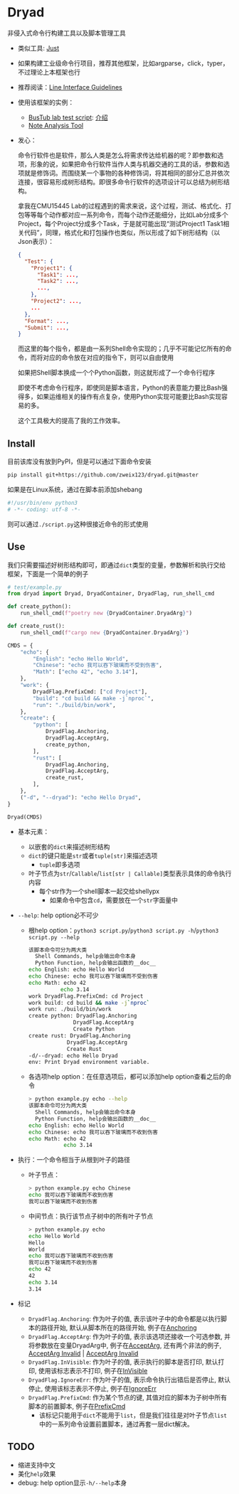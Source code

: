 # Dryad

非侵入式命令行构建工具以及脚本管理工具

+ 类似工具: [Just](https://github.com/casey/just)
+ 如果构建工业级命令行项目，推荐其他框架，比如argparse，click，typer，不过理论上本框架也行
+ 推荐阅读：[Line Interface Guidelines](https://clig.dev/)

+ 使用该框架的实例：
  + [BusTub lab test script](https://github.com/zweix123/bustub_2023spring_backup/blob/master/script.py#L146): [介绍](https://github.com/zweix123/CS-notes/blob/master/README.md#CMU15445)
  + [Note Analysis Tool](https://github.com/zweix123/CS-notes/blob/master/script.py#L205)

+ 发心：

  命令行软件也是软件，那么人类是怎么将需求传达给机器的呢？即参数和选项，形象的说，如果把命令行软件当作人类与机器交通的工具的话，参数和选项就是修饰词。而围绕某一个事物的各种修饰词，将其相同的部分汇总并依次连接，很容易形成树形结构。即很多命令行软件的选项设计可以总结为树形结构。

  拿我在CMU15445 Lab的过程遇到的需求来说，这个过程，测试、格式化、打包等等每个动作都对应一系列命令，而每个动作还能细分，比如Lab分成多个Project，每个Project分成多个Task，于是就可能出现“测试Project1 Task1相关代码”，同理，格式化和打包操作也类似，所以形成了如下树形结构（以Json表示）：
  ```json
  {
    "Test": {
      "Project1": {
        "Task1": ...,
        "Task2": ..., 
        ..., 
      },
      "Project2": ..., 
      ...
    },
    "Format": ...,
    "Submit": ..., 
  }
  ```
  而这里的每个指令，都是由一系列Shell命令实现的；几乎不可能记忆所有的命令，而将对应的命令放在对应的指令下，则可以自由使用

  如果把Shell脚本换成一个个Python函数，则这就形成了一个命令行程序

  即使不考虑命令行程序，即使同是脚本语言，Python的表意能力要比Bash强得多，如果运维相关的操作有点复杂，使用Python实现可能要比Bash实现容易的多。

  这个工具极大的提高了我的工作效率。

## Install

目前该库没有放到PyPI，但是可以通过下面命令安装
```bash
pip install git+https://github.com/zweix123/dryad.git@master
```
如果是在Linux系统，通过在脚本前添加shebang
```python
#!/usr/bin/env python3
# -*- coding: utf-8 -*-
```
则可以通过`./script.py`这种很接近命令的形式使用

## Use

我们只需要描述好树形结构即可，即通过`dict`类型的变量，参数解析和执行交给框架，下面是一个简单的例子
```python
# test/example.py
from dryad import Dryad, DryadContainer, DryadFlag, run_shell_cmd

def create_python():
    run_shell_cmd(f"poetry new {DryadContainer.DryadArg}")

def create_rust():
    run_shell_cmd(f"cargo new {DryadContainer.DryadArg}")

CMDS = {
    "echo": {
        "English": "echo Hello World",
        "Chinese": "echo 我可以吞下玻璃而不受到伤害",
        "Math": ["echo 42", "echo 3.14"],
    },
    "work": {
        DryadFlag.PrefixCmd: ["cd Project"],
        "build": "cd build && make -j`nproc`",
        "run": "./build/bin/work",
    },
    "create": {
        "python": [
            DryadFlag.Anchoring,
            DryadFlag.AcceptArg,
            create_python,
        ],
        "rust": [
            DryadFlag.Anchoring,
            DryadFlag.AcceptArg,
            create_rust,
        ],
    },
    ("-d", "--dryad"): "echo Hello Dryad",
}

Dryad(CMDS)
```

+ 基本元素：
  + 以嵌套的`dict`来描述树形结构
  + `dict`的键只能是`str`或者`tuple[str]`来描述选项
    + `tuple`即多选项
  + 叶子节点为`str`/`Callable`/`list[str | Callable]`类型表示具体的命令执行内容
    + 每个str作为一个shell脚本一起交给shellypx
      + 如果命令中包含`cd`，需要放在一个`str`字面量中

+ `--help`: help option必不可少
  + 根help option：`python3 script.py`/`python3 script.py -h`/`python3 script.py --help`
    ```bash
    该脚本命令可分为两大类
      Shell Commands, help会输出命令本身
      Python Function, help会输出函数的__doc__
    echo English: echo Hello World
    echo Chinese: echo 我可以吞下玻璃而不受到伤害
    echo Math: echo 42
              echo 3.14
    work DryadFlag.PrefixCmd: cd Project
    work build: cd build && make -j`nproc`
    work run: ./build/bin/work
    create python: DryadFlag.Anchoring
                  DryadFlag.AcceptArg
                  Create Python
    create rust: DryadFlag.Anchoring
                DryadFlag.AcceptArg
                Create Rust
    -d/--dryad: echo Hello Dryad
    env: Print Dryad environment variable.
    ```

  + 各选项help option：在任意选项后，都可以添加help option查看之后的命令
    ```bash
    > python example.py echo --help
    该脚本命令可分为两大类
      Shell Commands, help会输出命令本身
      Python Function, help会输出函数的__doc__
    echo English: echo Hello World
    echo Chinese: echo 我可以吞下玻璃而不收到伤害
    echo Math: echo 42
               echo 3.14
    ```

+ 执行：一个命令相当于从根到叶子的路径
  + 叶子节点：
    ```bash
    > python example.py echo Chinese
    echo 我可以吞下玻璃而不收到伤害
    我可以吞下玻璃而不收到伤害
    ```

  + 中间节点：执行该节点子树中的所有叶子节点
    ```bash
    > python example.py echo 
    echo Hello World
    Hello
    World
    echo 我可以吞下玻璃而不收到伤害
    我可以吞下玻璃而不收到伤害
    echo 42
    42
    echo 3.14
    3.14
    ```

+ 标记
  + `DryadFlag.Anchoring`: 作为叶子的值, 表示该叶子中的命令都是以执行脚本的路径开始, 默认从脚本所在的路径开始, 例子在[Anchoring](./test/flag_anchring.py)
  + `DryadFlag.AcceptArg`: 作为叶子的值, 表示该选项还接收一个可选参数, 并将参数放在变量DryadArg中, 例子在[AcceptArg](./test/flag_accept_arg_valid.py), 还有两个非法的例子, [AcceptArg Invalid](./test/flag_accept_arg_invalid1.py) | [AcceptArg Invalid](./test/flag_accept_arg_invalid2.py)
  + `DryadFlag.InVisible`: 作为叶子的值, 表示执行的脚本是否打印, 默认打印, 使用该标志表示不打印, 例子在[InVisible](./test/flag_invisiable.py)
  + `DryadFlag.IgnoreErr`: 作为叶子的值, 表示命令执行出错后是否停止, 默认停止, 使用该标志表示不停止, 例子在[IgnoreErr](./test/flag_ignore_err.py)
  + `DryadFlag.PrefixCmd`: 作为某个节点的键, 其值对应的脚本为子树中所有脚本的前置脚本, 例子在[PrefixCmd](./test/flag_prefix_cmd.py)
    + 该标记只能用于`dict`不能用于`list`，但是我们往往是对叶子节点`list`中的一系列命令设置前置脚本，通过再套一层dict解决。

## TODO

+ 缩进支持中文
+ 美化`help`效果
+ debug: help option显示`-h/--help`本身

